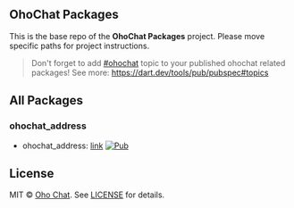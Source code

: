 ## OhoChat Packages

This is the base repo of the **OhoChat Packages** project.
Please move specific paths for project instructions.

> Don't forget to add [#ohochat](https://pub.dev/packages?q=topic%3Aohochat)
> topic to your published ohochat related packages!
> See more: https://dart.dev/tools/pub/pubspec#topics

## All Packages

### ohochat_address

- ohochat_address: [link](packages/ohochat_address)
  [![Pub](https://img.shields.io/pub/v/ohochat_address.svg?label=pub&include_prereleases)](https://pub.dev/packages/ohochat_address)



## License

MIT © [Oho Chat](https://github.com/ohoexperience). See [LICENSE](https://github.com/ohoexperience/address/blob/main/LICENSE) for details.
